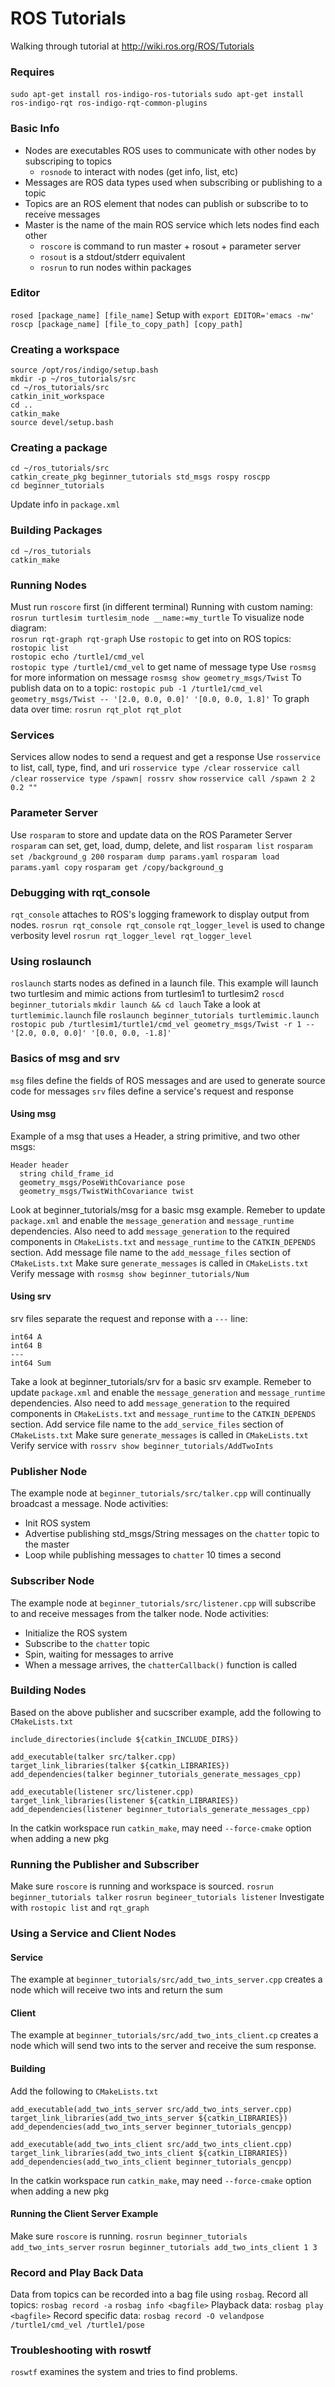 # ROS Tutorials

Walking through tutorial at http://wiki.ros.org/ROS/Tutorials

### Requires 
`sudo apt-get install ros-indigo-ros-tutorials`
`sudo apt-get install ros-indigo-rqt ros-indigo-rqt-common-plugins`

### Basic Info
* Nodes are executables ROS uses to communicate with other nodes by subscriping to topics
  * `rosnode` to interact with nodes (get info, list, etc)
* Messages are ROS data types used when subscribing or publishing to a topic
* Topics are an ROS element that nodes can publish or subscribe to to receive messages
* Master is the name of the main ROS service which lets nodes find each other
  * `roscore` is command to run master + rosout + parameter server
  * `rosout` is a stdout/stderr equivalent
  * `rosrun` to run nodes within packages

### Editor
`rosed [package_name] [file_name]`
Setup with `export EDITOR='emacs -nw'`
`roscp [package_name] [file_to_copy_path] [copy_path]`

### Creating a workspace
```
source /opt/ros/indigo/setup.bash
mkdir -p ~/ros_tutorials/src
cd ~/ros_tutorials/src
catkin_init_workspace
cd ..
catkin_make
source devel/setup.bash
```

### Creating a package
```
cd ~/ros_tutorials/src
catkin_create_pkg beginner_tutorials std_msgs rospy roscpp
cd beginner_tutorials
```
Update info in `package.xml`

### Building Packages
```
cd ~/ros_tutorials
catkin_make
```

### Running Nodes
Must run `roscore` first (in different terminal)
Running with custom naming:  
`rosrun turtlesim turtlesim_node __name:=my_turtle`
To visualize node diagram:  
`rosrun rqt-graph rqt-graph`
Use `rostopic` to get into on ROS topics:  
`rostopic list`  
`rostopic echo /turtle1/cmd_vel`  
`rostopic type /turtle1/cmd_vel` to get name of message type
Use `rosmsg` for more information on message
`rosmsg show geometry_msgs/Twist`
To publish data on to a topic:
`rostopic pub -1 /turtle1/cmd_vel geometry_msgs/Twist -- '[2.0, 0.0, 0.0]' '[0.0, 0.0, 1.8]'`
To graph data over time:
`rosrun rqt_plot rqt_plot`

### Services
Services allow nodes to send a request and get a response
Use `rosservice` to list, call, type, find, and uri
`rosservice type /clear`
`rosservice call /clear`
`rosservice type /spawn| rossrv show`
`rosservice call /spawn 2 2 0.2 ""`

### Parameter Server
Use `rosparam` to store and update data on the ROS Parameter Server
`rosparam` can set, get, load, dump, delete, and list
`rosparam list`
`rosparam set /background_g 200`
`rosparam dump params.yaml`
`rosparam load params.yaml copy`
`rosparam get /copy/background_g`

### Debugging with rqt_console
`rqt_console` attaches to ROS's logging framework to display output from nodes.
`rosrun rqt_console rqt_console`
`rqt_logger_level` is used to change verbosity level
`rosrun rqt_logger_level rqt_logger_level`

### Using roslaunch
`roslaunch` starts nodes as defined in a launch file. This example will launch two turtlesim and mimic actions from turtlesim1 to turtlesim2
`roscd beginner_tutorials`
`mkdir launch && cd lauch`
Take a look at `turtlemimic.launch` file
`roslaunch beginner_tutorials turtlemimic.launch`
`rostopic pub /turtlesim1/turtle1/cmd_vel geometry_msgs/Twist -r 1 -- '[2.0, 0.0, 0.0]' '[0.0, 0.0, -1.8]'`

### Basics of msg and srv
`msg` files define the fields of ROS messages and are used to generate source code for messages
`srv` files define a service's request and response

#### Using msg 
Example of a msg that uses a Header, a string primitive, and two other msgs:
```
Header header
  string child_frame_id
  geometry_msgs/PoseWithCovariance pose
  geometry_msgs/TwistWithCovariance twist
```

Look at beginner_tutorials/msg for a basic msg example.
Remeber to update `package.xml` and enable the `message_generation` and `message_runtime` dependencies.
Also need to add `message_generation` to the required components in `CMakeLists.txt` and `message_runtime` to the `CATKIN_DEPENDS` section.
Add message file name to the `add_message_files` section of `CMakeLists.txt`
Make sure `generate_messages` is called in `CMakeLists.txt`
Verify message with `rosmsg show beginner_tutorials/Num`

#### Using srv
srv files separate the request and reponse with a `---` line:
```
int64 A
int64 B
---
int64 Sum
```
Take a look at beginner_tutorials/srv for a basic srv example.
Remeber to update `package.xml` and enable the `message_generation` and `message_runtime` dependencies.
Also need to add `message_generation` to the required components in `CMakeLists.txt` and `message_runtime` to the `CATKIN_DEPENDS` section.
Add service file name to the `add_service_files` section of `CMakeLists.txt`
Make sure `generate_messages` is called in `CMakeLists.txt`
Verify service with `rossrv show beginner_tutorials/AddTwoInts`

### Publisher Node
The example node at `beginner_tutorials/src/talker.cpp` will continually broadcast a message.
Node activities:
* Init ROS system
* Advertise publishing std_msgs/String messages on the `chatter` topic to the master
* Loop while publishing messages to `chatter` 10 times a second

### Subscriber Node
The example node at `beginner_tutorials/src/listener.cpp` will subscribe to and receive messages from the talker node.
Node activities:
* Initialize the ROS system
* Subscribe to the `chatter` topic
* Spin, waiting for messages to arrive
* When a message arrives, the `chatterCallback()` function is called

### Building Nodes
Based on the above publisher and sucscriber example, add the following to `CMakeLists.txt`
```
include_directories(include ${catkin_INCLUDE_DIRS})

add_executable(talker src/talker.cpp)
target_link_libraries(talker ${catkin_LIBRARIES})
add_dependencies(talker beginner_tutorials_generate_messages_cpp)

add_executable(listener src/listener.cpp)
target_link_libraries(listener ${catkin_LIBRARIES})
add_dependencies(listener beginner_tutorials_generate_messages_cpp)
```
In the catkin workspace run `catkin_make`, may need `--force-cmake` option when adding a new pkg

### Running the Publisher and Subscriber
Make sure `roscore` is running and workspace is sourced.
`rosrun beginner_tutorials talker`
`rosrun begineer_tutorials listener`
Investigate with `rostopic list` and `rqt_graph`

### Using a Service and Client Nodes
#### Service
The example at `beginner_tutorials/src/add_two_ints_server.cpp` creates a node which will receive two ints and return the sum
#### Client
The example at `beginner_tutorials/src/add_two_ints_client.cp` creates a node which will send two ints to the server and receive the sum response.
#### Building
Add the following to `CMakeLists.txt`
```
add_executable(add_two_ints_server src/add_two_ints_server.cpp)
target_link_libraries(add_two_ints_server ${catkin_LIBRARIES})
add_dependencies(add_two_ints_server beginner_tutorials_gencpp)

add_executable(add_two_ints_client src/add_two_ints_client.cpp)
target_link_libraries(add_two_ints_client ${catkin_LIBRARIES})
add_dependencies(add_two_ints_client beginner_tutorials_gencpp)
```
In the catkin workspace run `catkin_make`, may need `--force-cmake` option when adding a new pkg
#### Running the Client Server Example
Make sure `roscore` is running.
`rosrun beginner_tutorials add_two_ints_server`
`rosrun beginner_tutorials add_two_ints_client 1 3`

### Record and Play Back Data
Data from topics can be recorded into a bag file using `rosbag`.
Record all topics: `rosbag record -a`
`rosbag info <bagfile>`
Playback data: `rosbag play <bagfile>`
Record specific data: `rosbag record -O velandpose /turtle1/cmd_vel /turtle1/pose`

### Troubleshooting with roswtf
`roswtf` examines the system and tries to find problems.


